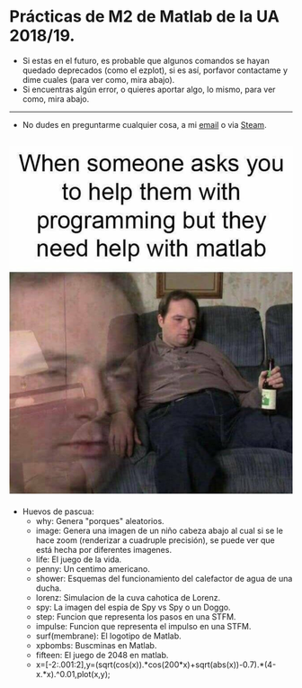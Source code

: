 # Prácticas de M2 de Matlab de la UA 2018/19.
- Si estas en el futuro, es probable que algunos comandos se hayan quedado deprecados (como el ezplot), si es así, porfavor contactame y dime cuales (para ver como, mira abajo).
- Si encuentras algún error, o quieres aportar algo, lo mismo, para ver como, mira abajo.
---------------------
- No dudes en preguntarme cualquier cosa, a mi [email](mailto:frenzoid@protonmail.com) o via [Steam](https://steamcommunity.com/id/MrFren/).

![Arrays start at 1](https://raw.githubusercontent.com/Frenzoid/UAM2MatlabExercises/master/Screenshot_20190907-054134.png)
---------------------
- Huevos de pascua:
  - why: Genera "porques" aleatorios.
  - image: Genera una imagen de un niño cabeza abajo al cual si se le hace zoom (renderizar a cuadruple precisión), se puede ver que está hecha por diferentes imagenes.
  - life: El juego de la vida.
  - penny: Un centimo americano.
  - shower: Esquemas del funcionamiento del calefactor de agua de una ducha.
  - lorenz: Simulacion de la cuva cahotica de Lorenz.
  - spy: La imagen del espia de Spy vs Spy o un Doggo.
  - step: Funcion que representa los pasos en una STFM.
  - impulse: Funcion que representa el impulso en una STFM.
  - surf(membrane): El logotipo de Matlab.
  - xpbombs: Buscminas en Matlab.
  - fifteen: El juego de 2048 en matlab.
  - x=[-2:.001:2],y=(sqrt(cos(x)).\*cos(200\*x)+sqrt(abs(x))-0.7).\*(4-x.\*x).^0.01,plot(x,y); 
